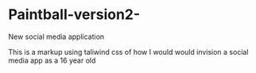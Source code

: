 # Paintball-version2-
New social media application

This is a markup using taliwind css of how I would would invision a social media app as a 16 year old
